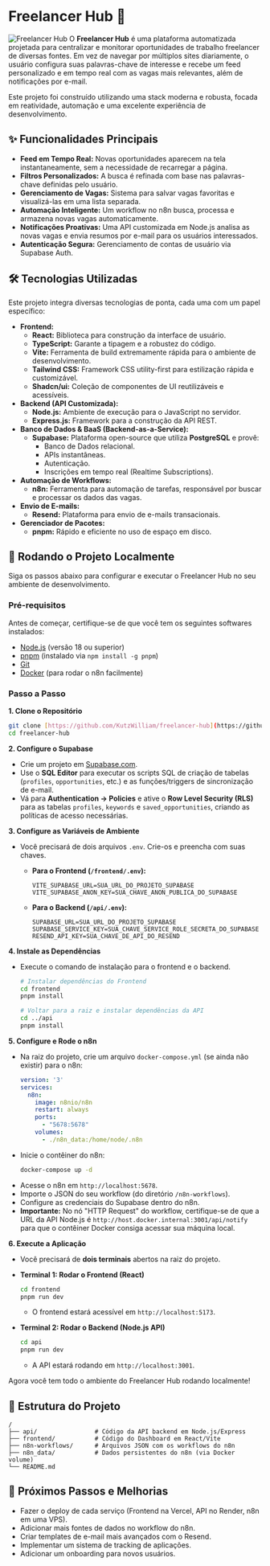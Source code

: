 #  Freelancer Hub 🚀

![Freelancer Hub](https://i.imgur.com/your-image-placeholder.png) O **Freelancer Hub** é uma plataforma automatizada projetada para centralizar e monitorar oportunidades de trabalho freelancer de diversas fontes. Em vez de navegar por múltiplos sites diariamente, o usuário configura suas palavras-chave de interesse e recebe um feed personalizado e em tempo real com as vagas mais relevantes, além de notificações por e-mail.

Este projeto foi construído utilizando uma stack moderna e robusta, focada em reatividade, automação e uma excelente experiência de desenvolvimento.

## ✨ Funcionalidades Principais

* **Feed em Tempo Real:** Novas oportunidades aparecem na tela instantaneamente, sem a necessidade de recarregar a página.
* **Filtros Personalizados:** A busca é refinada com base nas palavras-chave definidas pelo usuário.
* **Gerenciamento de Vagas:** Sistema para salvar vagas favoritas e visualizá-las em uma lista separada.
* **Automação Inteligente:** Um workflow no n8n busca, processa e armazena novas vagas automaticamente.
* **Notificações Proativas:** Uma API customizada em Node.js analisa as novas vagas e envia resumos por e-mail para os usuários interessados.
* **Autenticação Segura:** Gerenciamento de contas de usuário via Supabase Auth.

## 🛠️ Tecnologias Utilizadas

Este projeto integra diversas tecnologias de ponta, cada uma com um papel específico:

* **Frontend:**
    * **React:** Biblioteca para construção da interface de usuário.
    * **TypeScript:** Garante a tipagem e a robustez do código.
    * **Vite:** Ferramenta de build extremamente rápida para o ambiente de desenvolvimento.
    * **Tailwind CSS:** Framework CSS utility-first para estilização rápida e customizável.
    * **Shadcn/ui:** Coleção de componentes de UI reutilizáveis e acessíveis.
* **Backend (API Customizada):**
    * **Node.js:** Ambiente de execução para o JavaScript no servidor.
    * **Express.js:** Framework para a construção da API REST.
* **Banco de Dados & BaaS (Backend-as-a-Service):**
    * **Supabase:** Plataforma open-source que utiliza **PostgreSQL** e provê:
        * Banco de Dados relacional.
        * APIs instantâneas.
        * Autenticação.
        * Inscrições em tempo real (Realtime Subscriptions).
* **Automação de Workflows:**
    * **n8n:** Ferramenta para automação de tarefas, responsável por buscar e processar os dados das vagas.
* **Envio de E-mails:**
    * **Resend:** Plataforma para envio de e-mails transacionais.
* **Gerenciador de Pacotes:**
    * **pnpm:** Rápido e eficiente no uso de espaço em disco.

## 🏁 Rodando o Projeto Localmente

Siga os passos abaixo para configurar e executar o Freelancer Hub no seu ambiente de desenvolvimento.

### Pré-requisitos

Antes de começar, certifique-se de que você tem os seguintes softwares instalados:
* [Node.js](https://nodejs.org/) (versão 18 ou superior)
* [pnpm](https://pnpm.io/installation) (instalado via `npm install -g pnpm`)
* [Git](https://git-scm.com/)
* [Docker](https://www.docker.com/products/docker-desktop/) (para rodar o n8n facilmente)

### Passo a Passo

**1. Clone o Repositório**
```bash
git clone [https://github.com/KutzWilliam/freelancer-hub](https://github.com/KutzWilliam/freelancer-hub)
cd freelancer-hub
```

**2. Configure o Supabase**
* Crie um projeto em [Supabase.com](https://supabase.com).
* Use o **SQL Editor** para executar os scripts SQL de criação de tabelas (`profiles`, `opportunities`, etc.) e as funções/triggers de sincronização de e-mail.
* Vá para **Authentication -> Policies** e ative o **Row Level Security (RLS)** para as tabelas `profiles`, `keywords` e `saved_opportunities`, criando as políticas de acesso necessárias.

**3. Configure as Variáveis de Ambiente**
* Você precisará de dois arquivos `.env`. Crie-os e preencha com suas chaves.

    * **Para o Frontend (`/frontend/.env`):**
        ```env
        VITE_SUPABASE_URL=SUA_URL_DO_PROJETO_SUPABASE
        VITE_SUPABASE_ANON_KEY=SUA_CHAVE_ANON_PUBLICA_DO_SUPABASE
        ```

    * **Para o Backend (`/api/.env`):**
        ```env
        SUPABASE_URL=SUA_URL_DO_PROJETO_SUPABASE
        SUPABASE_SERVICE_KEY=SUA_CHAVE_SERVICE_ROLE_SECRETA_DO_SUPABASE
        RESEND_API_KEY=SUA_CHAVE_DE_API_DO_RESEND
        ```

**4. Instale as Dependências**
* Execute o comando de instalação para o frontend e o backend.
    ```bash
    # Instalar dependências do Frontend
    cd frontend
    pnpm install

    # Voltar para a raiz e instalar dependências da API
    cd ../api
    pnpm install
    ```

**5. Configure e Rode o n8n**
* Na raiz do projeto, crie um arquivo `docker-compose.yml` (se ainda não existir) para o n8n:
    ```yaml
    version: '3'
    services:
      n8n:
        image: n8nio/n8n
        restart: always
        ports:
          - "5678:5678"
        volumes:
          - ./n8n_data:/home/node/.n8n
    ```
* Inicie o contêiner do n8n:
    ```bash
    docker-compose up -d
    ```
* Acesse o n8n em `http://localhost:5678`.
* Importe o JSON do seu workflow (do diretório `/n8n-workflows`).
* Configure as credenciais do Supabase dentro do n8n.
* **Importante:** No nó "HTTP Request" do workflow, certifique-se de que a URL da API Node.js é `http://host.docker.internal:3001/api/notify` para que o contêiner Docker consiga acessar sua máquina local.

**6. Execute a Aplicação**
* Você precisará de **dois terminais** abertos na raiz do projeto.

* **Terminal 1: Rodar o Frontend (React)**
    ```bash
    cd frontend
    pnpm run dev
    ```
    * O frontend estará acessível em `http://localhost:5173`.

* **Terminal 2: Rodar o Backend (Node.js API)**
    ```bash
    cd api
    pnpm run dev
    ```
    * A API estará rodando em `http://localhost:3001`.

Agora você tem todo o ambiente do Freelancer Hub rodando localmente!

## 📂 Estrutura do Projeto

```
/
├── api/                # Código da API backend em Node.js/Express
├── frontend/           # Código do Dashboard em React/Vite
├── n8n-workflows/      # Arquivos JSON com os workflows do n8n
├── n8n_data/           # Dados persistentes do n8n (via Docker volume)
└── README.md
```

## 🚀 Próximos Passos e Melhorias

* Fazer o deploy de cada serviço (Frontend na Vercel, API no Render, n8n em uma VPS).
* Adicionar mais fontes de dados no workflow do n8n.
* Criar templates de e-mail mais avançados com o Resend.
* Implementar um sistema de tracking de aplicações.
* Adicionar um onboarding para novos usuários.